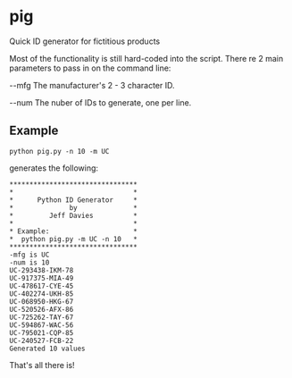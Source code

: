 # pig
Quick ID generator for fictitious products

Most of the functionality is still hard-coded into the script. There  re  2 main parameters to pass in on the command line:

--mfg The manufacturer's 2 - 3 character ID.

--num The nuber of IDs to generate, one per line.

## Example

`python pig.py -n 10 -m UC`

generates the following:

    ********************************
    *                              *
    *      Python ID Generator     *
    *              by              *
    *         Jeff Davies          *
    *                              *
    * Example:                     *
    *  python pig.py -m UC -n 10   *
    ********************************
    -mfg is UC
    -num is 10
    UC-293438-IKM-78
    UC-917375-MIA-49
    UC-478617-CYE-45
    UC-402274-UKH-85
    UC-068950-HKG-67
    UC-520526-AFX-86
    UC-725262-TAY-67
    UC-594867-WAC-56
    UC-795021-CQP-85
    UC-240527-FCB-22
    Generated 10 values

That's all there is!